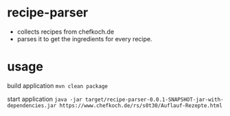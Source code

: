 # recipe-parser

- collects recipes from chefkoch.de
- parses it to get the ingredients for every recipe.

# usage

build application
```mvn clean package```


start application
```java -jar target/recipe-parser-0.0.1-SNAPSHOT-jar-with-dependencies.jar https://www.chefkoch.de/rs/s0t30/Auflauf-Rezepte.html```